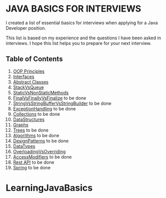 # JAVA BASICS FOR INTERVIEWS
I created a list of essential basics for
interviews when applying for a Java Developer position.

This list is based on my experience and the questions I have been asked in interviews.
I hope this list helps you to prepare for your next interview.

## Table of Contents
1. [OOP Principles](#OOP)
2. [Interfaces](#Interfaces)
3. [Abstract Classes](#Abstract-Classes)
4. [StackVsQueue](#StackVsQueue)
5. [StaticVsNonStaticMethods](#StaticVsNonStaticMethods)
6. [FinalVsFinallyVsFinalize](#FinalVsFinallyVsFinalize) to be done
7. [StringVsStringBufferVsStringBuilder](#StringVsStringBufferVsStringBuilder) to be done
8. [ExceptionHandling](#ExceptionHandling) to be done
9. [Collections](#Collections) to be done
10. [DataStructures](#DataStructures) 
11. [Graphs](#Graphs) 
12. [Trees](#Trees) to be done
13. [Algorithms](#Algorithms) to be done
14. [DesignPatterns](#DesignPatterns) to be done
15. [DataTypes](#DataTypes) 
16. [OverloadingVsOverriding](#OverloadingVsOverriding)
17. [AccessModifiers](#AccessModifiers) to be done
18. [Rest API](#Rest-API) to be done
19. [Spring](#Spring) to be done
# LearningJavaBasics
